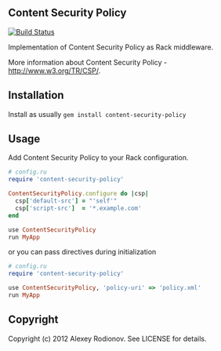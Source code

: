 ## Content Security Policy

[![Build Status](https://secure.travis-ci.org/p0deje/content-security-policy.png)](http://travis-ci.org/p0deje/content-security-policy)

Implementation of Content Security Policy as Rack middleware.

More information about Content Security Policy - http://www.w3.org/TR/CSP/.

## Installation

Install as usually `gem install content-security-policy`

## Usage

Add Content Security Policy to your Rack configuration.

```ruby
# config.ru
require 'content-security-policy'

ContentSecurityPolicy.configure do |csp|
  csp['default-src'] = "'self'"
  csp['script-src']  = '*.example.com'
end

use ContentSecurityPolicy
run MyApp
```

or you can pass directives during initialization

```ruby
# config.ru
require 'content-security-policy'

use ContentSecurityPolicy, 'policy-uri' => 'policy.xml'
run MyApp
```

## Copyright

Copyright (c) 2012 Alexey Rodionov. See LICENSE for details.
